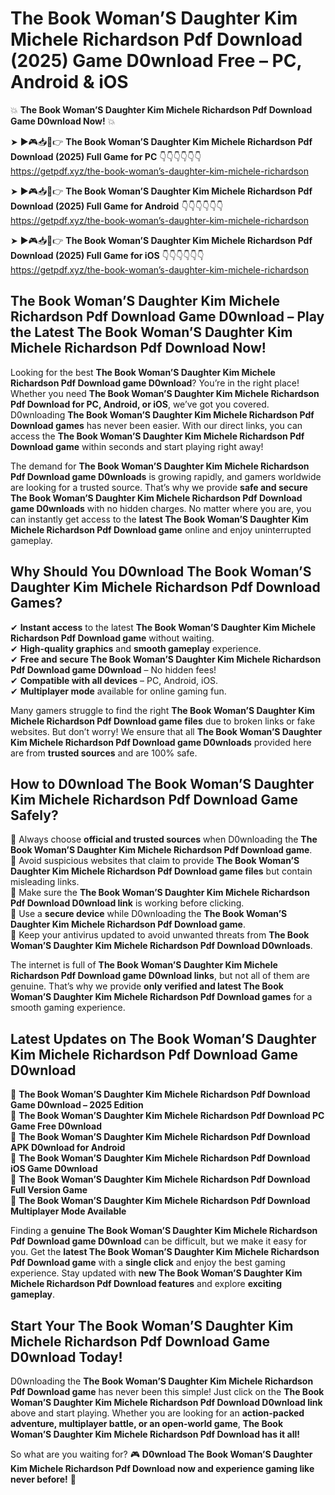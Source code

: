 # The Book Woman’S Daughter Kim Michele Richardson Pdf Download (2025) Game D0wnload Free – PC, Android & iOS

💥 **The Book Woman’S Daughter Kim Michele Richardson Pdf Download Game D0wnload Now!** 💥  

➤ ►🎮📥📱👉 **The Book Woman’S Daughter Kim Michele Richardson Pdf Download (2025) Full Game for PC** 👇👇👇👇👇👇  
https://getpdf.xyz/the-book-woman’s-daughter-kim-michele-richardson  

➤ ►🎮📥📱👉 **The Book Woman’S Daughter Kim Michele Richardson Pdf Download (2025) Full Game for Android** 👇👇👇👇👇👇  
https://getpdf.xyz/the-book-woman’s-daughter-kim-michele-richardson  

➤ ►🎮📥📱👉 **The Book Woman’S Daughter Kim Michele Richardson Pdf Download (2025) Full Game for iOS** 👇👇👇👇👇👇  
https://getpdf.xyz/the-book-woman’s-daughter-kim-michele-richardson  

## The Book Woman’S Daughter Kim Michele Richardson Pdf Download Game D0wnload – Play the Latest The Book Woman’S Daughter Kim Michele Richardson Pdf Download Now!

Looking for the best **The Book Woman’S Daughter Kim Michele Richardson Pdf Download game D0wnload**? You’re in the right place! Whether you need **The Book Woman’S Daughter Kim Michele Richardson Pdf Download for PC, Android, or iOS**, we’ve got you covered. D0wnloading **The Book Woman’S Daughter Kim Michele Richardson Pdf Download games** has never been easier. With our direct links, you can access the **The Book Woman’S Daughter Kim Michele Richardson Pdf Download game** within seconds and start playing right away!  

The demand for **The Book Woman’S Daughter Kim Michele Richardson Pdf Download game D0wnloads** is growing rapidly, and gamers worldwide are looking for a trusted source. That’s why we provide **safe and secure The Book Woman’S Daughter Kim Michele Richardson Pdf Download game D0wnloads** with no hidden charges. No matter where you are, you can instantly get access to the **latest The Book Woman’S Daughter Kim Michele Richardson Pdf Download game** online and enjoy uninterrupted gameplay.  

## **Why Should You D0wnload The Book Woman’S Daughter Kim Michele Richardson Pdf Download Games?**  

✔ **Instant access** to the latest **The Book Woman’S Daughter Kim Michele Richardson Pdf Download game** without waiting.  
✔ **High-quality graphics** and **smooth gameplay** experience.  
✔ **Free and secure The Book Woman’S Daughter Kim Michele Richardson Pdf Download game D0wnload** – No hidden fees!  
✔ **Compatible with all devices** – PC, Android, iOS.  
✔ **Multiplayer mode** available for online gaming fun.  

Many gamers struggle to find the right **The Book Woman’S Daughter Kim Michele Richardson Pdf Download game files** due to broken links or fake websites. But don’t worry! We ensure that all **The Book Woman’S Daughter Kim Michele Richardson Pdf Download game D0wnloads** provided here are from **trusted sources** and are 100% safe.  

## **How to D0wnload The Book Woman’S Daughter Kim Michele Richardson Pdf Download Game Safely?**  

📌 Always choose **official and trusted sources** when D0wnloading the **The Book Woman’S Daughter Kim Michele Richardson Pdf Download game**.  
📌 Avoid suspicious websites that claim to provide **The Book Woman’S Daughter Kim Michele Richardson Pdf Download game files** but contain misleading links.  
📌 Make sure the **The Book Woman’S Daughter Kim Michele Richardson Pdf Download D0wnload link** is working before clicking.  
📌 Use a **secure device** while D0wnloading the **The Book Woman’S Daughter Kim Michele Richardson Pdf Download game**.  
📌 Keep your antivirus updated to avoid unwanted threats from **The Book Woman’S Daughter Kim Michele Richardson Pdf Download D0wnloads**.  

The internet is full of **The Book Woman’S Daughter Kim Michele Richardson Pdf Download game D0wnload links**, but not all of them are genuine. That’s why we provide **only verified and latest The Book Woman’S Daughter Kim Michele Richardson Pdf Download games** for a smooth gaming experience.  

## **Latest Updates on The Book Woman’S Daughter Kim Michele Richardson Pdf Download Game D0wnload**  

🔹 **The Book Woman’S Daughter Kim Michele Richardson Pdf Download Game D0wnload – 2025 Edition**  
🔹 **The Book Woman’S Daughter Kim Michele Richardson Pdf Download PC Game Free D0wnload**  
🔹 **The Book Woman’S Daughter Kim Michele Richardson Pdf Download APK D0wnload for Android**  
🔹 **The Book Woman’S Daughter Kim Michele Richardson Pdf Download iOS Game D0wnload**  
🔹 **The Book Woman’S Daughter Kim Michele Richardson Pdf Download Full Version Game**  
🔹 **The Book Woman’S Daughter Kim Michele Richardson Pdf Download Multiplayer Mode Available**  

Finding a **genuine The Book Woman’S Daughter Kim Michele Richardson Pdf Download game D0wnload** can be difficult, but we make it easy for you. Get the **latest The Book Woman’S Daughter Kim Michele Richardson Pdf Download game** with a **single click** and enjoy the best gaming experience. Stay updated with **new The Book Woman’S Daughter Kim Michele Richardson Pdf Download features** and explore **exciting gameplay**.  

## **Start Your The Book Woman’S Daughter Kim Michele Richardson Pdf Download Game D0wnload Today!**  

D0wnloading the **The Book Woman’S Daughter Kim Michele Richardson Pdf Download game** has never been this simple! Just click on the **The Book Woman’S Daughter Kim Michele Richardson Pdf Download D0wnload link** above and start playing. Whether you are looking for an **action-packed adventure, multiplayer battle, or an open-world game**, **The Book Woman’S Daughter Kim Michele Richardson Pdf Download has it all!**  

So what are you waiting for? 🎮 **D0wnload The Book Woman’S Daughter Kim Michele Richardson Pdf Download now and experience gaming like never before!** 🚀  